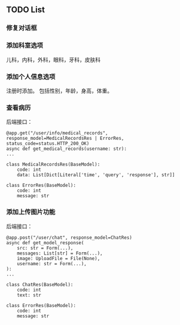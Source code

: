 ## TODO List

### 修复对话框

### 添加科室选项 

儿科，内科，外科，眼科，牙科，皮肤科

### 添加个人信息选项

注册时添加。 包括性别，年龄，身高，体重。

### 查看病历

后端接口：

```
@app.get("/user/info/medical_records", response_model=MedicalRecordsRes | ErrorRes, status_code=status.HTTP_200_OK)
async def get_medical_records(username: str):
...

class MedicalRecordsRes(BaseModel):
    code: int
    data: List[Dict[Literal['time', 'query', 'response'], str]]
    
class ErrorRes(BaseModel):
    code: int
    message: str
```

### 添加上传图片功能

后端接口：

```
@app.post("/user/chat", response_model=ChatRes)
async def get_model_response(
    src: str = Form(...),
    messages: List[str] = Form(...),
    image: UploadFile = File(None),
    username: str = Form(...),
):
...

class ChatRes(BaseModel):
    code: int
    text: str
    
class ErrorRes(BaseModel):
    code: int
    message: str
```